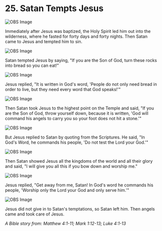 # 25. Satan Tempts Jesus

![OBS Image](https://cdn.door43.org/obs/jpg/360px/obs-en-25-01.jpg)

Immediately after Jesus was baptized, the Holy Spirit led him out into the wilderness, where he fasted for forty days and forty nights. Then Satan came to Jesus and tempted him to sin.

![OBS Image](https://cdn.door43.org/obs/jpg/360px/obs-en-25-02.jpg)

Satan tempted Jesus by saying, "If you are the Son of God, turn these rocks into bread so you can eat!"

![OBS Image](https://cdn.door43.org/obs/jpg/360px/obs-en-25-03.jpg)

Jesus replied, "It is written in God's word, 'People do not only need bread in order to live, but they need every word that God speaks!'"

![OBS Image](https://cdn.door43.org/obs/jpg/360px/obs-en-25-04.jpg)

Then Satan took Jesus to the highest point on the Temple and said, "If you are the Son of God, throw yourself down, because it is written, 'God will command his angels to carry you so your foot does not hit a stone.'"

![OBS Image](https://cdn.door43.org/obs/jpg/360px/obs-en-25-05.jpg)

But Jesus replied to Satan by quoting from the Scriptures. He said, "In God's Word, he commands his people, 'Do not test the Lord your God.'"

![OBS Image](https://cdn.door43.org/obs/jpg/360px/obs-en-25-06.jpg)

Then Satan showed Jesus all the kingdoms of the world and all their glory and said, "I will give you all this if you bow down and worship me."

![OBS Image](https://cdn.door43.org/obs/jpg/360px/obs-en-25-07.jpg)

Jesus replied, "Get away from me, Satan! In God's word he commands his people, 'Worship only the Lord your God and only serve him.'"

![OBS Image](https://cdn.door43.org/obs/jpg/360px/obs-en-25-08.jpg)

Jesus did not give in to Satan's temptations, so Satan left him. Then angels came and took care of Jesus.

_A Bible story from: Matthew 4:1-11; Mark 1:12-13; Luke 4:1-13_

